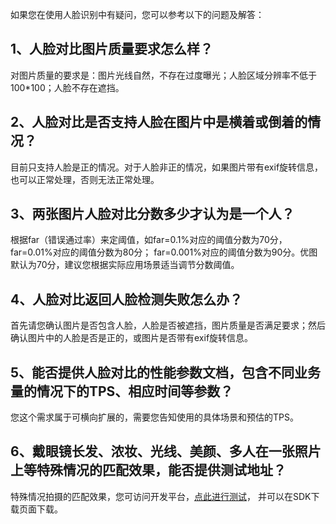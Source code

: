 如果您在使用人脸识别中有疑问，您可以参考以下的问题及解答：

## 1、人脸对比图片质量要求怎么样？
对图片质量的要求是：图片光线自然，不存在过度曝光；人脸区域分辨率不低于100*100；人脸不存在遮挡。

## 2、人脸对比是否支持人脸在图片中是横着或倒着的情况？
目前只支持人脸是正的情况。对于人脸非正的情况，如果图片带有exif旋转信息，也可以正常处理，否则无法正常处理。

## 3、两张图片人脸对比分数多少才认为是一个人？
根据far（错误通过率）来定阈值，如far=0.1%对应的阈值分数为70分，far=0.01%对应的阈值分数为80分； far=0.001%对应的阈值分数为90分。优图默认为70分，建议您根据实际应用场景适当调节分数阈值。

## 4、人脸对比返回人脸检测失败怎么办？
首先请您确认图片是否包含人脸，人脸是否被遮挡，图片质量是否满足要求；然后确认图片中的人脸是否是正的，或图片是否带有exif旋转信息。

## 5、能否提供人脸对比的性能参数文档，包含不同业务量的情况下的TPS、相应时间等参数？
您这个需求属于可横向扩展的，需要您告知使用的具体场景和预估的TPS。

## 6、戴眼镜长发、浓妆、光线、美颜、多人在一张照片上等特殊情况的匹配效果，能否提供测试地址？
特殊情况拍摄的匹配效果，您可访问开发平台，[点此进行测试](http://open.youtu.qq.com/welcome/developer#/api-face-analysis-detect)， 并可以在SDK下载页面下载。
